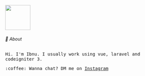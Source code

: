 <img src="https://media.giphy.com/media/ZZv4cIy21A23e/giphy.gif" width="80px"/><br>
###### 👤 About 
  <samp>Hi. I'm Ibnu. I usually work using vue, laravel and codeigniter 3.</samp>
<br>
<div><samp> :coffee: Wanna chat? DM me on <a href="https://instagram.com/ibnushevayanto">Instagram</a></samp></div>

